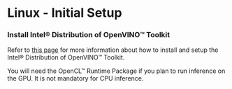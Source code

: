 # Linux - Initial Setup

### Install Intel® Distribution of OpenVINO™ Toolkit

Refer to [this page](https://software.intel.com/en-us/articles/OpenVINO-Install-Linux) for more information about how to install and setup the Intel® Distribution of OpenVINO™ Toolkit.

You will need the OpenCL™ Runtime Package if you plan to run inference on the GPU. It is not mandatory for CPU inference. 
 
